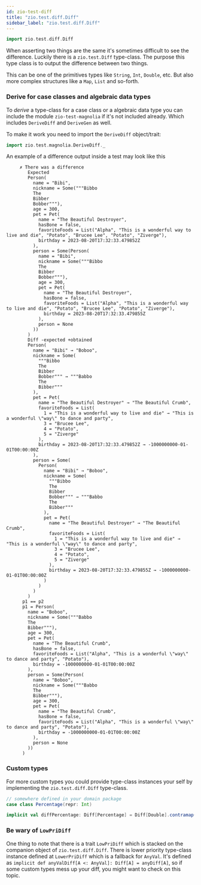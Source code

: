 ```yaml
---
id: zio-test-diff
title: "zio.test.diff.Diff"
sidebar_label: "zio.test.diff.Diff"
---
```


```scala mdoc:invisible
import zio.test.diff.Diff
```

When asserting two things are the same it's sometimes difficult to see the difference. Luckily there is a `zio.test.Diff` type-class. The purpose this type class is to output the difference between two things.

This can be one of the primitives types like `String`, `Int`, `Double`, etc. But also more complex structures like a `Map`, `List` and so-forth.

### Derive for case classes and algebraic data types

To _derive_ a type-class for a case class or a algebraic data type you can include the module `zio-test-magnolia` if it's not included already. Which includes `DeriveDiff` and `DeriveGen` as well.

To make it work you need to import the `DeriveDiff` object/trait:

```scala mdoc:silent
import zio.test.magnolia.DeriveDiff._
```

An example of a difference output inside a test may look like this

```
     ✗ There was a difference
        Expected
        Person(
          name = "Bibi",
          nickname = Some("""Bibbo
          The
          Bibber
          Bobber"""),
          age = 300,
          pet = Pet(
            name = "The Beautiful Destroyer",
            hasBone = false,
            favoriteFoods = List("Alpha", "This is a wonderful way to live and die", "Potato", "Brucee Lee", "Potato", "Ziverge"),
            birthday = 2023-08-20T17:32:33.479852Z
          ),
          person = Some(Person(
            name = "Bibi",
            nickname = Some("""Bibbo
            The
            Bibber
            Bobber"""),
            age = 300,
            pet = Pet(
              name = "The Beautiful Destroyer",
              hasBone = false,
              favoriteFoods = List("Alpha", "This is a wonderful way to live and die", "Potato", "Brucee Lee", "Potato", "Ziverge"),
              birthday = 2023-08-20T17:32:33.479855Z
            ),
            person = None
          ))
        )
        Diff -expected +obtained
        Person(
          name = "Bibi" → "Boboo",
          nickname = Some(
            """Bibbo
            The
            Bibber
            Bobber""" → """Babbo
            The
            Bibber"""
          ),
          pet = Pet(
            name = "The Beautiful Destroyer" → "The Beautiful Crumb",
            favoriteFoods = List(
              1 = "This is a wonderful way to live and die" → "This is a wonderful \"way\" to dance and party",
              3 = "Brucee Lee",
              4 = "Potato",
              5 = "Ziverge"
            ),
            birthday = 2023-08-20T17:32:33.479852Z → -1000000000-01-01T00:00:00Z
          ),
          person = Some(
            Person(
              name = "Bibi" → "Boboo",
              nickname = Some(
                """Bibbo
                The
                Bibber
                Bobber""" → """Babbo
                The
                Bibber"""
              ),
              pet = Pet(
                name = "The Beautiful Destroyer" → "The Beautiful Crumb",
                favoriteFoods = List(
                  1 = "This is a wonderful way to live and die" → "This is a wonderful \"way\" to dance and party",
                  3 = "Brucee Lee",
                  4 = "Potato",
                  5 = "Ziverge"
                ),
                birthday = 2023-08-20T17:32:33.479855Z → -1000000000-01-01T00:00:00Z
              )
            )
          )
        )
      p1 == p2
      p1 = Person(
        name = "Boboo",
        nickname = Some("""Babbo
        The
        Bibber"""),
        age = 300,
        pet = Pet(
          name = "The Beautiful Crumb",
          hasBone = false,
          favoriteFoods = List("Alpha", "This is a wonderful \"way\" to dance and party", "Potato"),
          birthday = -1000000000-01-01T00:00:00Z
        ),
        person = Some(Person(
          name = "Boboo",
          nickname = Some("""Babbo
          The
          Bibber"""),
          age = 300,
          pet = Pet(
            name = "The Beautiful Crumb",
            hasBone = false,
            favoriteFoods = List("Alpha", "This is a wonderful \"way\" to dance and party", "Potato"),
            birthday = -1000000000-01-01T00:00:00Z
          ),
          person = None
        ))
      )
```

### Custom types

For more custom types you could provide type-class instances your self by implementing the `zio.test.diff.Diff` type-class.

```scala mdoc:silent
// somewhere defined in your domain package
case class Percentage(repr: Int)

implicit val diffPercentage: Diff[Percentage] = Diff[Double].contramap(_.repr)
```

### Be wary of `LowPriDiff`

One thing to note that there is a trait `LowPriDiff` which is stacked on the companion object of `zio.test.diff.Diff`. There is lower priority type-class instance defined at `LowerPriDiff` which is a fallback for `AnyVal`. It's defined as `implicit def anyValDiff[A <: AnyVal]: Diff[A] = anyDiff[A]`, so if some custom types mess up your diff, you might want to check on this topic. 